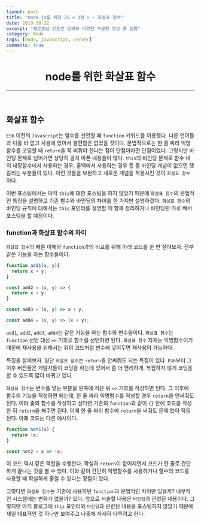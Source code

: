 ```yaml
---
layout: post
title: "node.js를 위한 JS < 3편 > - 화살표 함수"
date: 2019-10-22
excerpt: "제로초님 인프런 강의와 다양한 구글링 정보 총 집합"
category: Node
tags: [node, javascript, server]
comments: true
---
```


<center><H1>node를 위한 화살표 함수</H1></center>
<hr>

<br>

## 화살표 함수


`ES6` 이전의 `Javascript`는 함수를 선언할 때 `function` 키워드를 이용했다. 다른 언어들과 다를 바 없고 사용에 있어서 불편함은 없었을 것이다. 문법적으로는 한 줄 짜리 익명함수를 코딩할 때 `return`을 꼭 써줘야 한다는 점이 단점이라면 단점이었다. 그렇지만 바인딩 문제로 넘어가면 상당히 골치 아픈 내용들이 많다. `this`의 바인딩 문제로 함수 내의 내장함수에서 사용하는 경우, 콜백에서 사용하는 경우 등 좀 바인딩 개념이 없으면 헷갈리는 부분들이 있다. 이런 것들을 보완하고 새로운 개념을 적용시킨 것이 `화살표 함수`이다.

이번 포스팅에서는 아직 `this`에 대한 포스팅을 하지 않았기 때문에 `화살표 함수`의 문법적인 특징을 설명하고 기존 함수와 바인딩의 차이를 한 가지만 설명하겠다. `화살표 함수`의 바인딩 규칙에 대해서는 `this` 포인터를 설명할 때 함께 정리하거나 바인딩만 따로 빼서 포스팅을 할 예정이다.

### function과 화살표 함수의 차이

`화살표 함수`의 빠른 이해와 `function`과의 비교를 위해 아래 코드를 한 번 살펴보자. 전부 같은 기능을 하는 함수들이다.

```javascript
function add1(x, y){
  return x + y;
}

const add2 = (x, y) => {
  return x + y;
}

const add3 = (x, y) => x + y;

const add4 = (x, y) => (x + y);
```

`add1`, `add2`, `add3`, `add4`는 같은 기능을 하는 함수와 변수들이다. `화살표 함수`는 `function` 선언 대신 `=>` 기호로 함수를 선언하면 된다. `화살표 함수` 자체는 익명함수이기 때문에 재사용을 위해서는 위의 코드처럼 변수에 넣어두면 재사용이 가능하다.

특징을 살펴보자. 일단 `화살표 함수`는 `return`을 안써줘도 되는 특징이 있다. `ES6`부터 그 이후 버전들은 개발자들이 코딩을 하는데 있어서 좀 더 편리하게, 복잡하지 않게 코딩을 할 수 있도록 많이 바뀌고 있다. 

`화살표 함수`는 변수를 넣는 부분을 왼쪽에 적은 뒤 `=>` 기호를 작성하면 된다. 그 이후에 함수의 기능을 작성하면 되는데, 한 줄 짜리 익명함수를 작성할 경우 `return`을 안써줘도 된다. 여러 줄의 함수를 작성하고 싶다면 기존의 `function`과 같이 `{}` 안에 코드를 작성한 뒤 `return`을 해주면 된다. 이때 한 줄 짜리 함수에 `return`을 써줘도 문제 없이 작동된다. 아래 코드는 다른 예시이다.

```javascript
function not1(x) {
  return !x;
}

const not2 = x => !x;
```

이 코드 역시 같은 역할을 수행한다. 확실히 `return`이 없어지면서 코드가 한 줄로 간단하게 끝나는 것을 볼 수 있다. 이와 같이 간단히 익명함수를 사용하거나 함수의 코드를 사용할 때 확실하게 줄일 수 있다는 장점이 있다.

그렇다면 `화살표 함수`는 기존에 사용하던 `function`과 문법적인 차이만 있을까? 내부적인 시스템에는 변화가 없을까? 있다. 앞으로 서술할 내용은 `바인딩`과 관련된 내용이다. 그렇지만 아직 블로그에 `this` 포인터와 `바인딩`과 관련된 내용을 포스팅하지 않았기 때문에 제일 대표적인 것 하나만 보여주고 나중에 자세히 다루려고 한다.